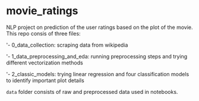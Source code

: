 # movie_ratings
NLP project on prediction of the user ratings based on the plot of the movie.
This repo consis of three files: 

'- 0_data_collection: scraping data from wikipedia

'- 1_data_preprocessing_and_eda: running preprocessing steps and trying different vectorization methods

'- 2_classic_models: trying linear regression and four classification models to identify important plot details

`data` folder consists of raw and preprocessed data used in notebooks.
